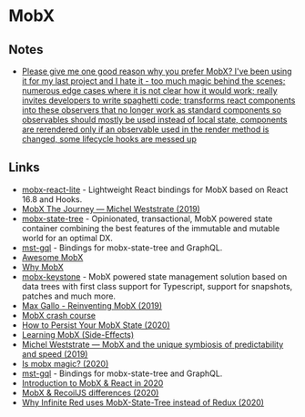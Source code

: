 # MobX

## Notes

* [Please give me one good reason why you prefer MobX? I've been using it for my last project and I hate it - too much magic behind the scenes; numerous edge cases where it is not clear how it would work; really invites developers to write spaghetti code; transforms react components into these observers that no longer work as standard components so observables should mostly be used instead of local state, components are rerendered only if an observable used in the render method is changed, some lifecycle hooks are messed up](https://www.reddit.com/r/javascript/comments/gt0bue/askjs_what_are_your_must_have_react_tools_in_2020/)

## Links

* [mobx-react-lite](https://github.com/mobxjs/mobx-react-lite) - Lightweight React bindings for MobX based on React 16.8 and Hooks.
* [MobX The Journey — Michel Weststrate \(2019\)](https://www.youtube.com/watch?v=MIh1qSHi_Fc)
* [mobx-state-tree](https://github.com/mobxjs/mobx-state-tree) - Opinionated, transactional, MobX powered state container combining the best features of the immutable and mutable world for an optimal DX.
* [mst-gql](https://github.com/mobxjs/mst-gql) - Bindings for mobx-state-tree and GraphQL.
* [Awesome MobX](https://github.com/mobxjs/awesome-mobx)
* [Why MobX](https://github.com/infinitered/ignite-bowser#why-this-stack)
* [mobx-keystone](https://github.com/xaviergonz/mobx-keystone) - MobX powered state management solution based on data trees with first class support for Typescript, support for snapshots, patches and much more.
* [Max Gallo - Reinventing MobX \(2019\)](https://www.youtube.com/watch?v=P_WqKZxpX8g)
* [MobX crash course](https://twitter.com/hexrcs/status/1201593792417144833)
* [How to Persist Your MobX State \(2020\)](https://medium.com/@Zwenza/how-to-persist-your-mobx-state-4b48b3834a41)
* [Learning MobX \(Side-Effects\)](https://gist.github.com/lostintangent/c3bcd4bff4a13b2e1b3fc4a26332e2b6)
* [Michel Weststrate — MobX and the unique symbiosis of predictability and speed \(2019\)](https://www.youtube.com/watch?v=NBYbBbjZeX4)
* [Is mobx magic? \(2020\)](https://www.christianfscott.com/is-mobx-magic/)
* [mst-gql](https://github.com/mobxjs/mst-gql) - Bindings for mobx-state-tree and GraphQL.
* [Introduction to MobX & React in 2020](https://www.youtube.com/watch?v=pnhIJA64ByY)
* [MobX & RecoilJS differences \(2020\)](https://twitter.com/mweststrate/status/1261369870152871937)
* [Why Infinite Red uses MobX-State-Tree instead of Redux \(2020\)](https://shift.infinite.red/why-infinite-red-uses-mobx-state-tree-instead-of-redux-d6c1407dead)

